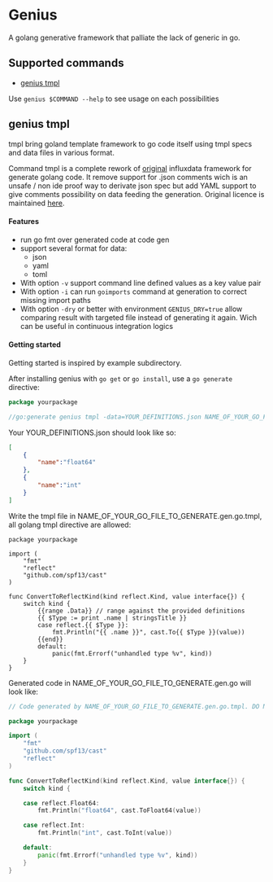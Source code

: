 # Genius

A golang generative framework that palliate the lack of generic in go.

## Supported commands

- [genius tmpl](#genius-tmpl)

Use `genius $COMMAND --help` to see usage on each possibilities

## genius tmpl

tmpl bring goland template framework to go code itself using tmpl specs and data files in various format.


Command tmpl is a complete rework of [original](https://github.com/influxdata/influxdb/tree/master/tools/tmpl)
influxdata framework for generate golang code.
It remove support for .json comments wich is an unsafe / non ide proof way to derivate json spec but add YAML support
to give comments possibility on data feeding the generation.
Original licence is maintained [here](licence/LICENCE).

#### Features
- run go fmt over generated code at code gen
- support several format for data:
    - json
    - yaml
    - toml
- With option `-v` support command line defined values as a key value pair
- With option `-i` can run `goimports` command at generation to correct missing import paths 
- With option `-dry` or better with environment `GENIUS_DRY=true` allow comparing result with targeted file 
instead of generating it again. Wich can be useful in continuous integration logics

#### Getting started

Getting started is inspired by example subdirectory.

After installing genius with `go get` or `go install`, use a `go generate` directive:

```go
package yourpackage

//go:generate genius tmpl -data=YOUR_DEFINITIONS.json NAME_OF_YOUR_GO_FILE_TO_GENERATE.gen.go.tmpl
```

Your YOUR_DEFINITIONS.json should look like so:
```json
[
	{
		"name":"float64"
	},
	{
		"name":"int"
	}
]
```

Write the tmpl file in NAME_OF_YOUR_GO_FILE_TO_GENERATE.gen.go.tmpl, all golang tmpl directive are allowed:

```gotemplate
package yourpackage

import (
	"fmt"
	"reflect"
	"github.com/spf13/cast"
)

func ConvertToReflectKind(kind reflect.Kind, value interface{}) {
	switch kind {
		{{range .Data}} // range against the provided definitions
		{{ $Type := print .name | stringsTitle }}
		case reflect.{{ $Type }}:
			fmt.Println("{{ .name }}", cast.To{{ $Type }}(value))
		{{end}}
		default:
			panic(fmt.Errorf("unhandled type %v", kind))
	}
}
```
Generated code in NAME_OF_YOUR_GO_FILE_TO_GENERATE.gen.go will look like:
```go
// Code generated by NAME_OF_YOUR_GO_FILE_TO_GENERATE.gen.go.tmpl. DO NOT EDIT.

package yourpackage

import (
	"fmt"
	"github.com/spf13/cast"
	"reflect"
)

func ConvertToReflectKind(kind reflect.Kind, value interface{}) {
	switch kind {

	case reflect.Float64:
		fmt.Println("float64", cast.ToFloat64(value))

	case reflect.Int:
		fmt.Println("int", cast.ToInt(value))

	default:
		panic(fmt.Errorf("unhandled type %v", kind))
	}
}
```
